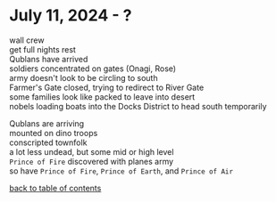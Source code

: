 # July 11, 2024 - ?

wall crew  
get full nights rest  
Qublans have arrived  
soldiers concentrated on gates (Onagi, Rose)  
army doesn't look to be circling to south  
Farmer's Gate closed, trying to redirect to River Gate  
some families look like packed to leave into desert  
nobels loading boats into the Docks District to head south temporarily  

Qublans are arriving  
mounted on dino troops  
conscripted townfolk  
a lot less undead, but some mid or high level  
`Prince of Fire` discovered with planes army  
so have `Prince of Fire`, `Prince of Earth`, and `Prince of Air`  



[back to table of contents](/sessions/README.md)
